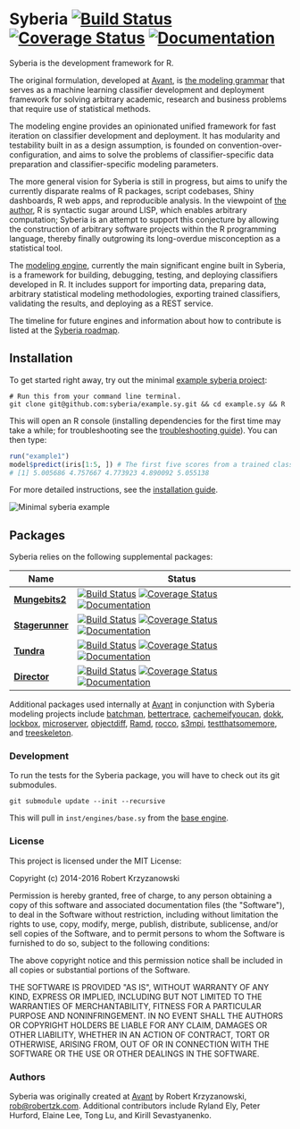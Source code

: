 Syberia [![Build Status](https://travis-ci.org/syberia/syberia.svg?branch=master)](https://travis-ci.org/syberia/syberia.svg?branch=master) [![Coverage Status](https://coveralls.io/repos/syberia/syberia/badge.png)](https://coveralls.io/r/syberia/syberia) [![Documentation](https://img.shields.io/badge/rocco--docs-%E2%9C%93-blue.svg)](http://syberia.github.io/syberia/) 
===========

Syberia is the development framework for R.

The original formulation, developed at [Avant](https://github.com/avantcredit), is
[the modeling grammar](http://github.com/syberia/modeling.sy)
that serves as a machine learning classifier development and deployment
framework for solving arbitrary academic, research and business problems
that require use of statistical methods.

The modeling engine provides an opinionated unified framework for
fast iteration on classifier development and deployment. It has 
modularity and testability built in as a design assumption, is
founded on convention-over-configuration, and aims to solve the
problems of classifier-specific data preparation and
classifier-specific modeling parameters.

The more general vision for Syberia is still in progress, but aims
to unify the currently disparate realms of R packages, script codebases,
Shiny dashboards, R web apps, and reproducible analysis. In the
viewpoint of [the author](https://github.com/robertzk),
R is syntactic sugar around LISP, which enables arbitrary computation;
Syberia is an attempt to support this conjecture by allowing the
construction of arbitrary software projects within the R programming language,
thereby finally outgrowing its long-overdue misconception as a statistical tool.

The [modeling engine](https://github.com/syberia/modeling.sy),
currently the main significant engine built in Syberia,
is a framework for building, debugging, testing, and deploying
classifiers developed in R. It includes support for importing data,
preparing data, arbitrary statistical modeling methodologies,
exporting trained classifiers, validating the results, and
deploying as a REST service. 

The timeline for future engines and information about how
to contribute is listed at the [Syberia roadmap](http://syberia.io/roadmap).

## Installation

To get started right away, try out the minimal
[example syberia project](https://github.com/syberia/example.sy):

```
# Run this from your command line terminal.
git clone git@github.com:syberia/example.sy.git && cd example.sy && R
```

This will open an R console (installing dependencies for the first time may take a while;
for troubleshooting see the [troubleshooting guide](http://syberia.io/trouble)).
You can then type:

```r
run("example1")
model$predict(iris[1:5, ]) # The first five scores from a trained classifier.
# [1] 5.005686 4.757667 4.773923 4.890092 5.055138
```

For more detailed instructions, see the [installation guide](http://syberia.io/install).

![Minimal syberia example](inst/images/syberia_example.png)

## Packages

Syberia relies on the following supplemental packages:

| Name | Status |
| ---- | -----  |
| [**Mungebits2**](https://github.com/syberia/mungebits2) | [![Build Status](https://travis-ci.org/syberia/mungebits2.svg?branch=master)](https://travis-ci.org/syberia/mungebits2) [![Coverage Status](https://coveralls.io/repos/syberia/mungebits2/badge.svg?branch=master&service=github)](https://coveralls.io/r/syberia/mungebits2) [![Documentation](https://img.shields.io/badge/rocco--docs-%E2%9C%93-blue.svg)](http://syberia.github.io/mungebits2/) |
| [**Stagerunner**](https://github.com/syberia/stagerunner) | [![Build Status](https://travis-ci.org/syberia/stagerunner.svg?branch=master)](https://travis-ci.org/syberia/stagerunner) [![Coverage Status](https://img.shields.io/coveralls/syberia/stagerunner.svg)](https://coveralls.io/repos/syberia/stagerunner) [![Documentation](https://img.shields.io/badge/rocco--docs-%E2%9C%93-blue.svg)](http://syberia.github.io/stagerunner/) |
| [**Tundra**](https://github.com/syberia/tundra) | [![Build Status](https://img.shields.io/travis/syberia/tundra.svg)](https://travis-ci.org/syberia/tundra) [![Coverage Status](https://coveralls.io/repos/syberia/tundra/badge.svg)](https://coveralls.io/repos/syberia/tundra) [![Documentation](https://img.shields.io/badge/rocco--docs-%E2%9C%93-blue.svg)](http://syberia.github.io/tundra/)  |
| [**Director**](https://github.com/syberia/director) | [![Build Status](https://travis-ci.org/syberia/director.svg?branch=master)](https://travis-ci.org/syberia/director) [![Coverage Status](https://coveralls.io/repos/syberia/director/badge.svg)](https://coveralls.io/repos/syberia/director/badge.png) [![Documentation](https://img.shields.io/badge/rocco--docs-%E2%9C%93-blue.svg)](http://syberia.github.io/director/) |

Additional packages used internally at [Avant](https://github.com/avantcredit)
in conjunction with Syberia modeling projects include
[batchman](https://github.com/peterhurford/batchman),
[bettertrace](https://github.com/robertzk/bettertrace),
[cachemeifyoucan](https://github.com/robertzk/cachemeifyoucan),
[dokk](https://github.com/kirillseva/dokk),
[lockbox](https://github.com/robertzk/lockbox),
[microserver](https://github.com/robertzk/microserver),
[objectdiff](https://github.com/robertzk/objectdiff),
[Ramd](https://github.com/robertzk/Ramd),
[rocco](https://github.com/robertzk/rocco),
[s3mpi](https://github.com/robertzk/s3mpi),
[testthatsomemore](https://github.com/robertzk/testthatsomemore), and
[treeskeleton](https://github.com/robertzk/treeskeleton).

### Development

To run the tests for the Syberia package, you will have to check
out its git submodules.

```
git submodule update --init --recursive
```

This will pull in `inst/engines/base.sy` from the [base engine](http://github.com/syberia/base.sy).

### License

This project is licensed under the MIT License:

Copyright (c) 2014-2016 Robert Krzyzanowski

Permission is hereby granted, free of charge, to any person obtaining
a copy of this software and associated documentation files (the
"Software"), to deal in the Software without restriction, including
without limitation the rights to use, copy, modify, merge, publish,
distribute, sublicense, and/or sell copies of the Software, and to
permit persons to whom the Software is furnished to do so, subject to
the following conditions:

The above copyright notice and this permission notice shall be included
in all copies or substantial portions of the Software.

THE SOFTWARE IS PROVIDED "AS IS", WITHOUT WARRANTY OF ANY KIND,
EXPRESS OR IMPLIED, INCLUDING BUT NOT LIMITED TO THE WARRANTIES OF
MERCHANTABILITY, FITNESS FOR A PARTICULAR PURPOSE AND NONINFRINGEMENT.
IN NO EVENT SHALL THE AUTHORS OR COPYRIGHT HOLDERS BE LIABLE FOR ANY
CLAIM, DAMAGES OR OTHER LIABILITY, WHETHER IN AN ACTION OF CONTRACT,
TORT OR OTHERWISE, ARISING FROM, OUT OF OR IN CONNECTION WITH THE
SOFTWARE OR THE USE OR OTHER DEALINGS IN THE SOFTWARE.

### Authors

Syberia was originally created at [Avant](https://github.com/avantcredit)
by Robert Krzyzanowski, rob@robertzk.com. Additional contributors
include Ryland Ely, Peter Hurford, Elaine Lee, Tong Lu, and Kirill Sevastyanenko.

